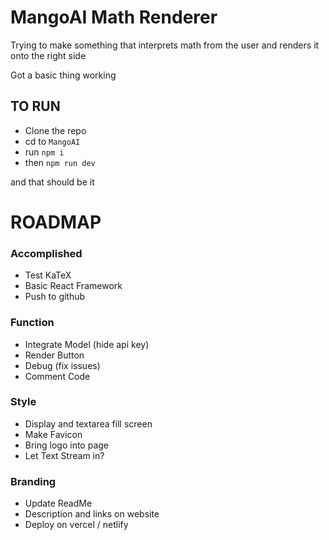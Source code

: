 # MangoAI Math Renderer

Trying to make something that interprets math from the user and renders it onto the right side

Got a basic thing working

## TO RUN
- Clone the repo
- cd to `MangoAI`
- run `npm i`
- then `npm run dev`

and that should be it

# ROADMAP

### Accomplished
- Test KaTeX
- Basic React Framework
- Push to github

### Function
- Integrate Model (hide api key)
- Render Button
- Debug (fix issues)
- Comment Code

### Style
- Display and textarea fill screen
- Make Favicon
- Bring logo into page
- Let Text Stream in?

### Branding
- Update ReadMe
- Description and links on website
- Deploy on vercel / netlify
